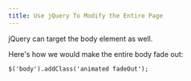 ```yaml
---
title: Use jQuery To Modify the Entire Page
---
```

jQuery can target the body element as well.

Here's how we would make the entire body fade out:

    $('body').addClass('animated fadeOut');